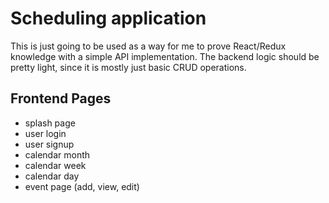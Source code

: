 # Scheduling application

This is just going to be used as a way for me to prove React/Redux knowledge with a simple API implementation. The backend logic should be pretty light, since it is mostly just basic CRUD operations.


## Frontend Pages
* splash page
* user login
* user signup
* calendar month
* calendar week
* calendar day
* event page (add, view, edit)
